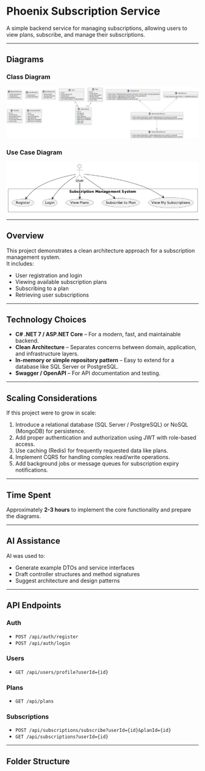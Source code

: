 # Phoenix Subscription Service

A simple backend service for managing subscriptions, allowing users to view plans, subscribe, and manage their subscriptions.

---

## Diagrams

### Class Diagram
![Class Diagram](docs/class-diagram.png)

### Use Case Diagram
![Use Case Diagram](docs/usecase-diagram.png)

---

## Overview

This project demonstrates a clean architecture approach for a subscription management system.  
It includes:

- User registration and login
- Viewing available subscription plans
- Subscribing to a plan
- Retrieving user subscriptions

---

## Technology Choices

- **C# .NET 7 / ASP.NET Core** – For a modern, fast, and maintainable backend.
- **Clean Architecture** – Separates concerns between domain, application, and infrastructure layers.
- **In-memory or simple repository pattern** – Easy to extend for a database like SQL Server or PostgreSQL.
- **Swagger / OpenAPI** – For API documentation and testing.

---

## Scaling Considerations

If this project were to grow in scale:

1. Introduce a relational database (SQL Server / PostgreSQL) or NoSQL (MongoDB) for persistence.
2. Add proper authentication and authorization using JWT with role-based access.
3. Use caching (Redis) for frequently requested data like plans.
4. Implement CQRS for handling complex read/write operations.
5. Add background jobs or message queues for subscription expiry notifications.

---

## Time Spent

Approximately **2-3 hours** to implement the core functionality and prepare the diagrams.

---

## AI Assistance

AI was used to:

- Generate example DTOs and service interfaces
- Draft controller structures and method signatures
- Suggest architecture and design patterns

---

## API Endpoints

### Auth
- `POST /api/auth/register`
- `POST /api/auth/login`

### Users
- `GET /api/users/profile?userId={id}`

### Plans
- `GET /api/plans`

### Subscriptions
- `POST /api/subscriptions/subscribe?userId={id}&planId={id}`
- `GET /api/subscriptions?userId={id}`

---

## Folder Structure

